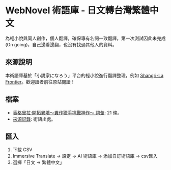 # WebNovel 術語庫 - 日文轉台灣繁體中文

為輕小說與同人創作，個人翻譯，確保專有名詞一致翻譯，第一次測試因此未完成(On going)，自己邊看邊翻，也沒有找過其他人的資料。

## 來源說明
本術語庫基於「小説家になろう」平台的輕小說進行翻譯整理，例如 [Shangri-La Frontier](https://ncode.syosetu.com/n6169dz/)。歡迎讀者前往原站閱讀！

## 檔案
- [香格里拉·開拓異境〜糞作獵手挑戰神作〜 詞彙](webnovel/シャングリラ・フロンティア〜クソゲーハンター、神ゲーに挑まんとす〜_glossary.csv): 21 條。
- [來源記錄](meta/term-sources.json): 術語出處。

## 匯入
1. 下載 CSV
2. Immersive Translate → 設定 → AI 術語庫 → 添加自訂術語庫 → csv匯入
3. 選擇「日文 → 繁體中文」
